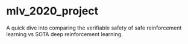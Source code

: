# mlv_2020_project
A quick dive into comparing the verifiable safety of safe reinforcement learning vs SOTA deep reinforcement learning.
